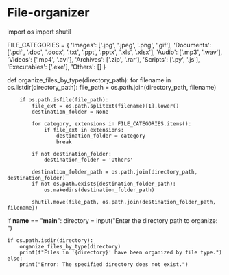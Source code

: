 # File-organizer

import os
import shutil

FILE_CATEGORIES = {
    'Images': ['.jpg', '.jpeg', '.png', '.gif'],
    'Documents': ['.pdf', '.doc', '.docx', '.txt', '.ppt', '.pptx', '.xls', '.xlsx'],
    'Audio': ['.mp3', '.wav'],
    'Videos': ['.mp4', '.avi'],
    'Archives': ['.zip', '.rar'],
    'Scripts': ['.py', '.js'],
    'Executables': ['.exe'],
    'Others': []
}

def organize_files_by_type(directory_path):
    for filename in os.listdir(directory_path):
        file_path = os.path.join(directory_path, filename)

        if os.path.isfile(file_path):
            file_ext = os.path.splitext(filename)[1].lower()
            destination_folder = None
            
            for category, extensions in FILE_CATEGORIES.items():
                if file_ext in extensions:
                    destination_folder = category
                    break
            
            if not destination_folder:
                destination_folder = 'Others'

            destination_folder_path = os.path.join(directory_path, destination_folder)
            if not os.path.exists(destination_folder_path):
                os.makedirs(destination_folder_path)

            shutil.move(file_path, os.path.join(destination_folder_path, filename))

if __name__ == "__main__":
    directory = input("Enter the directory path to organize: ")

    if os.path.isdir(directory):
        organize_files_by_type(directory)
        print(f"Files in '{directory}' have been organized by file type.")
    else:
        print("Error: The specified directory does not exist.")
